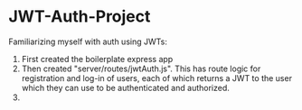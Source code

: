 # JWT-Auth-Project
Familiarizing myself with auth using JWTs: 

1) First created the boilerplate express app
2) Then created "server/routes/jwtAuth.js". This has route logic for registration and log-in of users, each of which returns a JWT to the user which they can use to be authenticated and authorized. 
3) 
